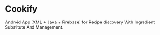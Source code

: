 # Cookify
Android App (XML + Java + Firebase) for Recipe discovery With Ingredient Substitute And Management.
